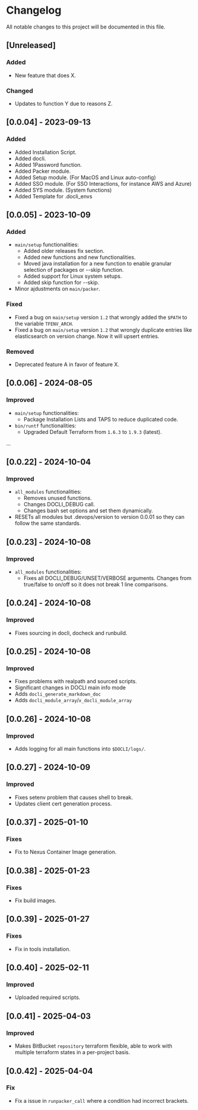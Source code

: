 # Changelog
All notable changes to this project will be documented in this file.

## [Unreleased]
### Added
- New feature that does X.

### Changed
- Updates to function Y due to reasons Z.

## [0.0.04] - 2023-09-13
### Added
- Added Installation Script.
- Added docli.
- Added 1Password function.
- Added Packer module.
- Added Setup module. (For MacOS and Linux auto-config)
- Added SSO module. (For SSO Interactions, for instance AWS and Azure)
- Added SYS module. (System functions)
- Added Template for .docli_envs

## [0.0.05] - 2023-10-09
### Added
- `main/setup` functionalities:
  - Added older releases fix section.
  - Added new functions and new functionalities.
  - Moved java installation for a new function to enable granular selection of packages or --skip function.
  - Added support for Linux system setups.
  - Added skip function for --skip.
- Minor ajdustments on `main/packer`.

### Fixed
- Fixed a bug on `main/setup` version `1.2` that wrongly added the `$PATH` to the variable `TFENV_ARCH`.
- Fixed a bug on `main/setup` version `1.2` that wrongly duplicate entries like elasticsearch on version change. Now it will upsert entries.

### Removed
- Deprecated feature A in favor of feature X.

## [0.0.06] - 2024-08-05
### Improved
- `main/setup` functionalities:
  - Package Installation Lists and TAPS to reduce duplicated code.
- `bin/runtf` functionalities:
  - Upgraded Default Terraform from `1.6.3` to `1.9.3` (latest).

...

## [0.0.22] - 2024-10-04
### Improved
- `all_modules` functionalities:
  - Removes unused functions.
  - Changes DOCLI_DEBUG call.
  - Changes bash set options and set them dynamically.
- RESETs all modules but .devops/version to version 0.0.01 so they can follow the same standards.

## [0.0.23] - 2024-10-08
### Improved
- `all_modules` functionalities:
  - Fixes all DOCLI_DEBUG/UNSET/VERBOSE arguments. Changes from true/false to on/off so it does not break 1 line comparisons.

## [0.0.24] - 2024-10-08
### Improved
- Fixes sourcing in docli, docheck and runbuild.

## [0.0.25] - 2024-10-08
### Improved
- Fixes problems with realpath and sourced scripts.
- Significant changes in DOCLI main info mode
- Adds `docli_generate_markdown_doc`
- Adds `docli_module_array`/`x_docli_module_array`

## [0.0.26] - 2024-10-08
### Improved
- Adds logging for all main functions into `$DOCLI/logs/`.

## [0.0.27] - 2024-10-09
### Improved
- Fixes setenv problem that causes shell to break.
- Updates client cert generation process.

## [0.0.37] - 2025-01-10
### Fixes
- Fix to Nexus Container Image generation.

## [0.0.38] - 2025-01-23
### Fixes
- Fix build images.

## [0.0.39] - 2025-01-27
### Fixes
- Fix in tools installation.

## [0.0.40] - 2025-02-11
### Improved
- Uploaded required scripts.

## [0.0.41] - 2025-04-03
### Improved
- Makes BitBucket `repository` terraform flexible, able to work with multiple terraform states in a per-project basis.

## [0.0.42] - 2025-04-04
### Fix
- Fix a issue in `runpacker_call` where a condition had incorrect brackets.
